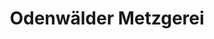 ---
title: "Odenwälder Metzgerei"
url: /lautertal-odenwald/odenwaelder-metzgerei/
shop: Metzgerei
---